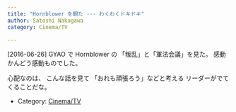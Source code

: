 ```yaml
---
title: "Hornblower を観た --- わくわくドキドキ"
author: Satoshi Nakagawa
category: Cinema/TV

---
```


[2016-06-26]  GYAO で Hornblower の
「叛乱」と「軍法会議」を見た。
感動かんどう感動ものでした。

 心配なのは、
こんな話を見て
「おれも頑張ろう」などと考える
リーダーがでてくることだな。

- Category: [Cinema/TV](categories.html#Cinema/TV)

